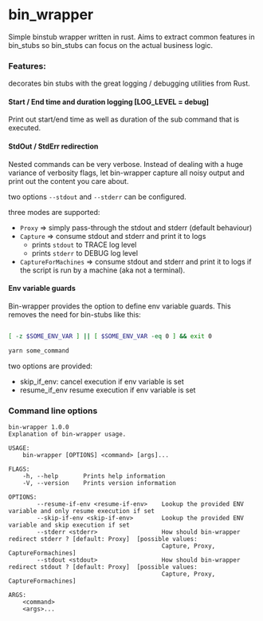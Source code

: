 # bin_wrapper

Simple binstub wrapper written in rust.
Aims to extract common features in bin_stubs so bin_stubs can focus on the actual business logic.

### Features:

decorates bin stubs with the great logging / debugging utilities from Rust.

#### Start / End time and duration logging [LOG_LEVEL = debug]
Print out start/end time as well as duration of the sub command that is executed.

#### StdOut / StdErr redirection

Nested commands can be very verbose. Instead of dealing with a huge variance of verbosity flags, let bin-wrapper capture all noisy output and print out the content you care about.

two options `--stdout` and `--stderr` can be configured.

three modes are supported:
- `Proxy` => simply pass-through the stdout and stderr (default behaviour)
- `Capture` => consume stdout and stderr and print it to logs
  - prints `stdout` to TRACE log level
  - prints `stderr` to DEBUG log level
- `CaptureForMachines` => consume stdout and stderr and print it to logs if the script is run by a machine (aka not a terminal).

#### Env variable guards

Bin-wrapper provides the option to define env variable guards.
This removes the need for bin-stubs like this:

```sh

[ -z $SOME_ENV_VAR ] || [ $SOME_ENV_VAR -eq 0 ] && exit 0

yarn some_command
```

two options are provided:

 - skip_if_env: cancel execution if env variable is set
 - resume_if_env resume execution if env variable is set


### Command line options

```
bin-wrapper 1.0.0
Explanation of bin-wrapper usage.

USAGE:
    bin-wrapper [OPTIONS] <command> [args]...

FLAGS:
    -h, --help       Prints help information
    -V, --version    Prints version information

OPTIONS:
        --resume-if-env <resume-if-env>    Lookup the provided ENV variable and only resume execution if set
        --skip-if-env <skip-if-env>        Lookup the provided ENV variable and skip execution if set
        --stderr <stderr>                  How should bin-wrapper redirect stderr ? [default: Proxy]  [possible values:
                                           Capture, Proxy, CaptureFormachines]
        --stdout <stdout>                  How should bin-wrapper redirect stdout ? [default: Proxy]  [possible values:
                                           Capture, Proxy, CaptureFormachines]

ARGS:
    <command>
    <args>...
```
